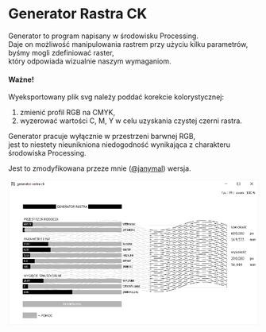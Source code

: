 # Generator Rastra CK
Generator to program napisany w środowisku Processing.<br/>
Daje on możliwość manipulowania rastrem przy użyciu kilku parametrów, byśmy mogli zdefiniować raster,<br/>
który odpowiada wizualnie naszym wymaganiom.


#### Ważne!
Wyeksportowany plik svg należy poddać korekcie kolorystycznej:
1. zmienić profil RGB na CMYK,
2. wyzerować wartości C, M, Y w celu uzyskania czystej czerni rastra.

Generator pracuje wyłącznie w przestrzeni barwnej RGB,</br>
jest to niestety nieunikniona niedogodność wynikająca z charakteru środowiska Processing.

Jest to zmodyfikowana przeze mnie ([@janymal](https://github.com/janymal)) wersja.

![Screenshot](https://raw.githubusercontent.com/janymal/ck_raster/master/readme/screenshot_1.png)

